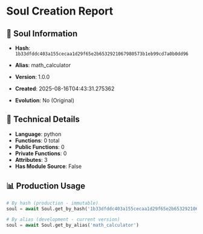# Soul Creation Report

## 🧬 Soul Information
- **Hash**: `1b33dfddc403a155cecaa1d29f65e2b6532921067980573b1eb99cd7a0b0dd96`
- **Alias**: math_calculator
- **Version**: 1.0.0
- **Created**: 2025-08-16T04:43:31.275362

- **Evolution**: No (Original)

## 🔧 Technical Details
- **Language**: python
- **Functions**: 0 total
- **Public Functions**: 0
- **Private Functions**: 0
- **Attributes**: 3
- **Has Module Source**: False

## 📊 Production Usage
```python
# By hash (production - immutable)
soul = await Soul.get_by_hash('1b33dfddc403a155cecaa1d29f65e2b6532921067980573b1eb99cd7a0b0dd96')

# By alias (development - current version)
soul = await Soul.get_by_alias('math_calculator')
```
